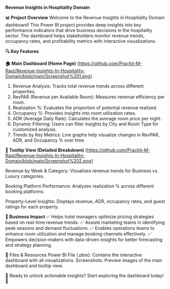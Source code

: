 **Revenue Insights in Hospitality Domain**

**📊 Project Overview**
Welcome to the Revenue Insights in Hospitality Domain dashboard! This Power BI project provides deep insights into key performance indicators that drive business decisions in the hospitality sector. The dashboard helps stakeholders monitor revenue trends, occupancy rates, and profitability metrics with interactive visualizations.

**🔍 Key Features**

**🏠 Main Dashboard (Home Page)** {https://github.com/Prachit-M-Raut/Revenue-Insights-In-Hospitality-Domain/blob/main/Screenshot%201.png}
1. Revenue Analysis: Tracks total revenue trends across different properties.
2. RevPAR (Revenue per Available Room): Measures revenue efficiency per room.
3. Realization %: Evaluates the proportion of potential revenue realized.
4. Occupancy %: Provides insights into room utilization rates.
5. ADR (Average Daily Rate): Calculates the average room price per night.
6. Dynamic Filtering: Users can filter insights by City and Room Type for customized analysis.
7. Trends by Key Metrics: Line graphs help visualize changes in RevPAR, ADR, and Occupancy % over time.


**📌 Tooltip View (Detailed Breakdown)** {https://github.com/Prachit-M-Raut/Revenue-Insights-In-Hospitality-Domain/blob/main/Screenshot%202.png}

Revenue by Week & Category: Visualizes revenue trends for Business vs. Luxury categories.

Booking Platform Performance: Analyzes realization % across different booking platforms.

Property-Level Insights: Displays revenue, ADR, occupancy rates, and guest ratings for each property.

**🎯 Business Impact**
✅ Helps hotel managers optimize pricing strategies based on real-time revenue trends.
✅ Assists marketing teams in identifying peak seasons and demand fluctuations.
✅ Enables operations teams to enhance room utilization and manage booking channels effectively.
✅ Empowers decision-makers with data-driven insights for better forecasting and strategy planning.

📂 Files & Resources
Power BI File (.pbix): Contains the interactive dashboard with all visualizations.
Screenshots: Preview images of the main dashboard and tooltip view.

🔹 Ready to unlock actionable insights? Start exploring the dashboard today! 🚀

